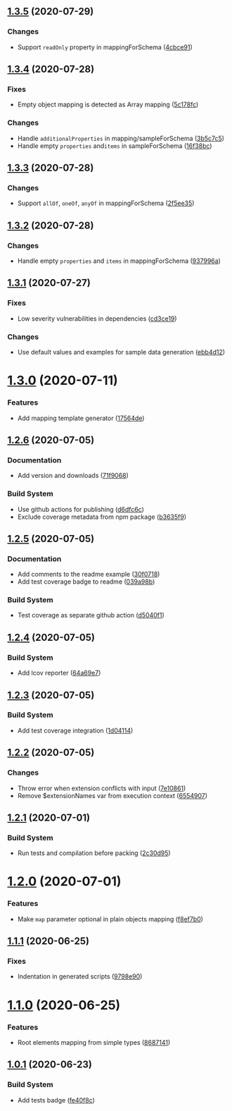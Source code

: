 ## [1.3.5](https://github.com/snatalenko/declarative-mapper/compare/v1.3.4...v1.3.5) (2020-07-29)


### Changes

* Support `readOnly` property in mappingForSchema ([4cbce91](https://github.com/snatalenko/declarative-mapper/commit/4cbce91d88fbdb99f4f500a2bdcd73ea5dd4b41a))


## [1.3.4](https://github.com/snatalenko/declarative-mapper/compare/v1.3.3...v1.3.4) (2020-07-28)


### Fixes

* Empty object mapping is detected as Array mapping ([5c178fc](https://github.com/snatalenko/declarative-mapper/commit/5c178fc98c8277d843c5ec856c6fb16bed45e404))

### Changes

* Handle `additionalProperties` in mapping/sampleForSchema ([3b5c7c5](https://github.com/snatalenko/declarative-mapper/commit/3b5c7c59e13bdee31b257792c71140c7f188a866))
* Handle empty `properties` and`items` in sampleForSchema ([16f38bc](https://github.com/snatalenko/declarative-mapper/commit/16f38bceb5d4e0411c5d03bb5ca8e9f0a8f203b2))


## [1.3.3](https://github.com/snatalenko/declarative-mapper/compare/v1.3.2...v1.3.3) (2020-07-28)


### Changes

* Support `allOf`, `oneOf`, `anyOf` in mappingForSchema ([2f5ee35](https://github.com/snatalenko/declarative-mapper/commit/2f5ee350be7c5094e458c0ce48cf81e095bbe9e0))


## [1.3.2](https://github.com/snatalenko/declarative-mapper/compare/v1.3.1...v1.3.2) (2020-07-28)


### Changes

* Handle empty `properties` and `items` in mappingForSchema ([937996a](https://github.com/snatalenko/declarative-mapper/commit/937996a8a68a00c405ff88081a9f4f7605cad439))


## [1.3.1](https://github.com/snatalenko/declarative-mapper/compare/v1.3.0...v1.3.1) (2020-07-27)


### Fixes

* Low severity vulnerabilities in dependencies ([cd3ce19](https://github.com/snatalenko/declarative-mapper/commit/cd3ce1982b98e8fbfc77e4f189dea67d1d1b5e96))

### Changes

* Use default values and examples for sample data generation ([ebb4d12](https://github.com/snatalenko/declarative-mapper/commit/ebb4d12c884a85ee5faca9350991e26367bd4ee9))


# [1.3.0](https://github.com/snatalenko/declarative-mapper/compare/v1.2.6...v1.3.0) (2020-07-11)


### Features

* Add mapping template generator ([17564de](https://github.com/snatalenko/declarative-mapper/commit/17564def40baf727a73c171625a6b6dbd646929c))


## [1.2.6](https://github.com/snatalenko/declarative-mapper/compare/v1.2.5...v1.2.6) (2020-07-05)


### Documentation

* Add version and downloads ([71f9068](https://github.com/snatalenko/declarative-mapper/commit/71f9068410f7887d956cb5940bbd3157149a8b06))

### Build System

* Use github actions for publishing ([d6dfc6c](https://github.com/snatalenko/declarative-mapper/commit/d6dfc6c8c903667b58b1609e85678a9b6ff89467))
* Exclude coverage metadata from npm package ([b3635f9](https://github.com/snatalenko/declarative-mapper/commit/b3635f919810e4a6e2c2664898bd8eaaf76e5c78))


## [1.2.5](https://github.com/snatalenko/declarative-mapper/compare/v1.2.4...v1.2.5) (2020-07-05)


### Documentation

* Add comments to the readme example ([30f0718](https://github.com/snatalenko/declarative-mapper/commit/30f0718ba162d7e1fc416adc92f106a7eed19b16))
* Add test coverage badge to readme ([039a98b](https://github.com/snatalenko/declarative-mapper/commit/039a98b3849c0326870a08df0b2faa4cf544e1c8))

### Build System

* Test coverage as separate github action ([d5040f1](https://github.com/snatalenko/declarative-mapper/commit/d5040f1664eeec5e15d61cfc65f025daa099addf))


## [1.2.4](https://github.com/snatalenko/declarative-mapper/compare/v1.2.3...v1.2.4) (2020-07-05)


### Build System

* Add lcov reporter ([64a69e7](https://github.com/snatalenko/declarative-mapper/commit/64a69e7889585117dc7fe4e6fa93e961b93b1599))


## [1.2.3](https://github.com/snatalenko/declarative-mapper/compare/v1.2.2...v1.2.3) (2020-07-05)


### Build System

* Add test coverage integration ([1d04114](https://github.com/snatalenko/declarative-mapper/commit/1d041145c9fbc83ec3f8bbefe48d6950116a9241))


## [1.2.2](https://github.com/snatalenko/declarative-mapper/compare/v1.2.1...v1.2.2) (2020-07-05)


### Changes

* Throw error when extension conflicts with input ([7e10861](https://github.com/snatalenko/declarative-mapper/commit/7e10861370d6c52338fb9c22bd0e4dd16bff474a))
* Remove $extensionNames var from execution context ([6554907](https://github.com/snatalenko/declarative-mapper/commit/6554907cbf33d9d970c628e991463dc56d56b11b))


## [1.2.1](https://github.com/snatalenko/declarative-mapper/compare/v1.2.0...v1.2.1) (2020-07-01)


### Build System

* Run tests and compilation before packing ([2c30d95](https://github.com/snatalenko/declarative-mapper/commit/2c30d95cf6988ec7c627d5aea161193900c9c60e))


# [1.2.0](https://github.com/snatalenko/declarative-mapper/compare/v1.1.1...v1.2.0) (2020-07-01)


### Features

* Make `map` parameter optional in plain objects mapping ([f8ef7b0](https://github.com/snatalenko/declarative-mapper/commit/f8ef7b0a74f88273fc0b0175c7a3e75ae46a35ca))


## [1.1.1](https://github.com/snatalenko/declarative-mapper/compare/v1.1.0...v1.1.1) (2020-06-25)


### Fixes

* Indentation in generated scripts ([9798e90](https://github.com/snatalenko/declarative-mapper/commit/9798e9083a1717e44047722516232c81e304b2b7))


# [1.1.0](https://github.com/snatalenko/declarative-mapper/compare/v1.0.1...v1.1.0) (2020-06-25)


### Features

* Root elements mapping from simple types ([8687141](https://github.com/snatalenko/declarative-mapper/commit/86871414def5da4f99db1e25b46cae4456d8268a))


## [1.0.1](https://github.com/snatalenko/declarative-mapper/compare/v1.0.0...v1.0.1) (2020-06-23)


### Build System

* Add tests badge ([fe40f8c](https://github.com/snatalenko/declarative-mapper/commit/fe40f8ccbaf7e86a4e292b1e6a7c95cd0eb34701))


